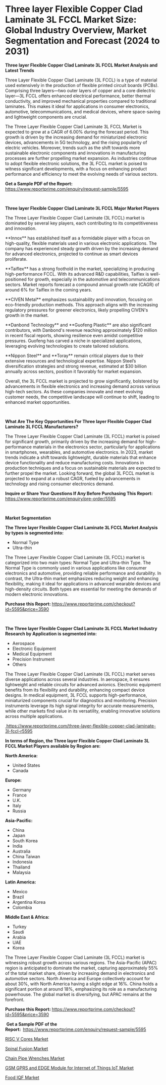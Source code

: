 <p><h1>Three layer Flexible Copper Clad Laminate 3L FCCL Market Size: Global Industry Overview, Market Segmentation and Forecast (2024 to 2031)</h1></p><p><strong>Three layer Flexible Copper Clad Laminate 3L FCCL Market Analysis and Latest Trends</strong></p>
<p><p>Three Layer Flexible Copper Clad Laminate (3L FCCL) is a type of material used extensively in the production of flexible printed circuit boards (PCBs). Comprising three layers—two outer layers of copper and a core dielectric layer—3L FCCL offers enhanced electrical performance, better thermal conductivity, and improved mechanical properties compared to traditional laminates. This makes it ideal for applications in consumer electronics, automotive, telecommunications, and medical devices, where space-saving and lightweight components are crucial.</p><p>The Three Layer Flexible Copper Clad Laminate 3L FCCL Market is expected to grow at a CAGR of 6.00% during the forecast period. This growth is driven by the increasing demand for miniaturized electronic devices, advancements in 5G technology, and the rising popularity of electric vehicles. Moreover, trends such as the shift towards more sustainable electronic components and innovations in manufacturing processes are further propelling market expansion. As industries continue to adopt flexible electronic solutions, the 3L FCCL market is poised to witness significant developments, with a focus on enhancing product performance and efficiency to meet the evolving needs of various sectors.</p></p>
<p><strong>Get a Sample PDF of the Report:&nbsp;</strong> <a href="https://www.reportprime.com/enquiry/request-sample/5595?utm_campaign=1091&utm_medium=2&utm_source=Github&utm_content=ia&utm_term=10102024&utm_id=three-layer-flexible-copper-clad-laminate-3l-fccl">https://www.reportprime.com/enquiry/request-sample/5595</a></p>
<p>&nbsp;</p>
<p><strong>Three layer Flexible Copper Clad Laminate 3L FCCL Major Market Players</strong></p>
<p><p>The Three Layer Flexible Copper Clad Laminate (3L FCCL) market is dominated by several key players, each contributing to its competitiveness and innovation. </p><p>**Innox** has established itself as a formidable player with a focus on high-quality, flexible materials used in various electronic applications. The company has experienced steady growth driven by the increasing demand for advanced electronics, projected to continue as smart devices proliferate.</p><p>**Taiflex** has a strong foothold in the market, specializing in producing high-performance FCCL. With its advanced R&D capabilities, Taiflex is well-positioned for growth, especially in the automotive and telecommunications sectors. Market reports forecast a compound annual growth rate (CAGR) of around 6% for Taiflex in the coming years.</p><p>**CIVEN Metal** emphasizes sustainability and innovation, focusing on eco-friendly production methods. This approach aligns with the increasing regulatory pressures for greener electronics, likely propelling CIVEN's growth in the market.</p><p>**Danbond Technology** and **Guofeng Plastic** are also significant contributors, with Danbond's revenue reaching approximately $120 million in recent fiscal reports, showing resilience even amidst competitive pressures. Guofeng has carved a niche in specialized applications, leveraging evolving technologies to create tailored solutions.</p><p>**Nippon Steel** and **Toray** remain critical players due to their extensive resources and technological expertise. Nippon Steel’s diversification strategies and strong revenue, estimated at $30 billion annually across sectors, position it favorably for market expansion.</p><p>Overall, the 3L FCCL market is projected to grow significantly, bolstered by advancements in flexible electronics and increasing demand across various high-tech sectors. As these companies innovate and meet evolving customer needs, the competitive landscape will continue to shift, leading to enhanced market opportunities.</p></p>
<p>&nbsp;</p>
<p><strong>What Are The Key Opportunities For Three layer Flexible Copper Clad Laminate 3L FCCL Manufacturers?</strong></p>
<p><p>The Three Layer Flexible Copper Clad Laminate (3L FCCL) market is poised for significant growth, primarily driven by the increasing demand for high-performance materials in the electronics sector, particularly for applications in smartphones, wearables, and automotive electronics. In 2023, market trends indicate a shift towards lightweight, durable materials that enhance device functionality and reduce manufacturing costs. Innovations in production techniques and a focus on sustainable materials are expected to further propel the market. Looking forward, the global 3L FCCL market is projected to expand at a robust CAGR, fueled by advancements in technology and rising consumer electronics demand.</p></p>
<p><strong>Inquire or Share Your Questions If Any Before Purchasing This Report:</strong> <a href="https://www.reportprime.com/enquiry/pre-order/5595?utm_campaign=1091&utm_medium=2&utm_source=Github&utm_content=ia&utm_term=10102024&utm_id=three-layer-flexible-copper-clad-laminate-3l-fccl">https://www.reportprime.com/enquiry/pre-order/5595</a></p>
<p>&nbsp;</p>
<p><strong>Market Segmentation</strong></p>
<p><strong>The Three layer Flexible Copper Clad Laminate 3L FCCL Market Analysis by types is segmented into:</strong></p>
<p><ul><li>Normal Type</li><li>Ultra-thin</li></ul></p>
<p><p>The Three Layer Flexible Copper Clad Laminate (3L FCCL) market is categorized into two main types: Normal Type and Ultra-thin Type. The Normal Type is commonly used in various applications like consumer electronics and automotive, providing reliable performance and durability. In contrast, the Ultra-thin market emphasizes reducing weight and enhancing flexibility, making it ideal for applications in advanced wearable devices and high-density circuits. Both types are essential for meeting the demands of modern electronic innovations.</p></p>
<p><strong>Purchase this Report:&nbsp;</strong><a href="https://www.reportprime.com/checkout?id=5595&price=3590&utm_campaign=1091&utm_medium=2&utm_source=Github&utm_content=ia&utm_term=10102024&utm_id=three-layer-flexible-copper-clad-laminate-3l-fccl">https://www.reportprime.com/checkout?id=5595&price=3590</a></p>
<p>&nbsp;</p>
<p><strong>The Three layer Flexible Copper Clad Laminate 3L FCCL Market Industry Research by Application is segmented into:</strong></p>
<p><ul><li>Aerospace</li><li>Electronic Equipment</li><li>Medical Equipment</li><li>Precision Instrument</li><li>Others</li></ul></p>
<p><p>The Three Layer Flexible Copper Clad Laminate (3L FCCL) market serves diverse applications across several industries. In aerospace, it ensures lightweight and reliable circuits for advanced avionics. Electronic equipment benefits from its flexibility and durability, enhancing compact device designs. In medical equipment, 3L FCCL supports high-performance, miniaturized components crucial for diagnostics and monitoring. Precision instruments leverage its high signal integrity for accurate measurements, while other markets find value in its versatility, enabling innovative solutions across multiple applications.</p></p>
<p><a href="https://www.reportprime.com/three-layer-flexible-copper-clad-laminate-3l-fccl-r5595?utm_campaign=1091&utm_medium=2&utm_source=Github&utm_content=ia&utm_term=10102024&utm_id=three-layer-flexible-copper-clad-laminate-3l-fccl">&nbsp;https://www.reportprime.com/three-layer-flexible-copper-clad-laminate-3l-fccl-r5595</a></p>
<p><strong>In terms of Region, the Three layer Flexible Copper Clad Laminate 3L FCCL Market Players available by Region are:</strong></p>
<p>
    <p> <strong> North America: </strong>
        <ul>
            <li>United States</li>
            <li>Canada</li>
        </ul>
        </p> 
    <p> <strong> Europe: </strong>
        <ul>
            <li>Germany</li>
            <li>France</li>
            <li>U.K.</li>
            <li>Italy</li>
            <li>Russia</li>
        </ul>
        </p> 
    <p> <strong> Asia-Pacific: </strong>
        <ul>
            <li>China</li>
            <li>Japan</li>
            <li>South Korea</li>
            <li>India</li>
            <li>Australia</li>
            <li>China Taiwan</li>
            <li>Indonesia</li>
            <li>Thailand</li>
            <li>Malaysia</li>
        </ul>
        </p> 
    <p> <strong> Latin America: </strong>
        <ul>
            <li>Mexico</li>
            <li>Brazil</li>
            <li>Argentina Korea</li>
            <li>Colombia</li>
        </ul>
        </p> 
    <p> <strong> Middle East & Africa: </strong>
        <ul>
            <li>Turkey</li>
            <li>Saudi</li>
            <li>Arabia</li>
            <li>UAE</li>
            <li>Korea</li>
        </ul>
    </p>
    </p>
<p><p>The Three Layer Flexible Copper Clad Laminate (3L FCCL) market is witnessing robust growth across various regions. The Asia-Pacific (APAC) region is anticipated to dominate the market, capturing approximately 55% of the total market share, driven by increasing demand in electronics and automotive sectors. North America and Europe collectively account for about 30%, with North America having a slight edge at 16%. China holds a significant portion at around 18%, emphasizing its role as a manufacturing powerhouse. The global market is diversifying, but APAC remains at the forefront.</p></p>
<p><strong>Purchase this Report: </strong><a href="https://www.reportprime.com/checkout?id=5595&price=3590&utm_campaign=1091&utm_medium=2&utm_source=Github&utm_content=ia&utm_term=10102024&utm_id=three-layer-flexible-copper-clad-laminate-3l-fccl">https://www.reportprime.com/checkout?id=5595&price=3590</a></p>
<p>&nbsp;<strong>Get a Sample PDF of the Report:&nbsp;&nbsp;</strong><a href="https://www.reportprime.com/enquiry/request-sample/5595?utm_campaign=1091&utm_medium=2&utm_source=Github&utm_content=ia&utm_term=10102024&utm_id=three-layer-flexible-copper-clad-laminate-3l-fccl">https://www.reportprime.com/enquiry/request-sample/5595</a></p>
<p><strong></strong></p>
<p><p><a href="https://github.com/shauntarfpso/Market-Research-Report-List-1/blob/main/risc-v-cores-market.md?utm_campaign=1091&utm_medium=2&utm_source=Github&utm_content=ia&utm_term=10102024&utm_id=three-layer-flexible-copper-clad-laminate-3l-fccl">RISC V Cores Market</a></p><p><a href="https://www.linkedin.com/pulse/spinal-fusion-market-maturity-analysis-regional-disparities-ta2be?utm_campaign=1091&utm_medium=2&utm_source=Github&utm_content=ia&utm_term=10102024&utm_id=three-layer-flexible-copper-clad-laminate-3l-fccl">Spinal Fusion Market</a></p><p><a href="https://www.linkedin.com/pulse/sustainability-trends-chain-pipe-wrenches-industry-market-implications-oanof?utm_campaign=1091&utm_medium=2&utm_source=Github&utm_content=ia&utm_term=10102024&utm_id=three-layer-flexible-copper-clad-laminate-3l-fccl">Chain Pipe Wrenches Market</a></p><p><a href="https://github.com/GenaGaines34/Market-Research-Report-List-1/blob/main/gsm-gprs-and-edge-module-for-internet-of-things-iot-market.md?utm_campaign=1091&utm_medium=2&utm_source=Github&utm_content=ia&utm_term=10102024&utm_id=three-layer-flexible-copper-clad-laminate-3l-fccl">GSM GPRS and EDGE Module for Internet of Things IoT Market</a></p><p><a href="https://issuu.com/reportprime-2/docs/food-iqf-market-size-2030.pptx_18a501a5ce0419?utm_campaign=1091&utm_medium=2&utm_source=Github&utm_content=ia&utm_term=10102024&utm_id=three-layer-flexible-copper-clad-laminate-3l-fccl">Food IQF Market</a></p></p>